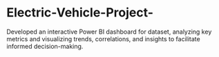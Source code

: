 # Electric-Vehicle-Project-
Developed an interactive Power BI dashboard for dataset, analyzing key metrics and visualizing trends, correlations, and insights to facilitate informed decision-making.
